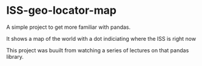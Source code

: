 # ISS-geo-locator-map


A simple project to get more familiar with pandas.

It shows a map of the world with a dot indiciating where the ISS is right now

This project was buuilt from watching a series of lectures on that pandas library.

